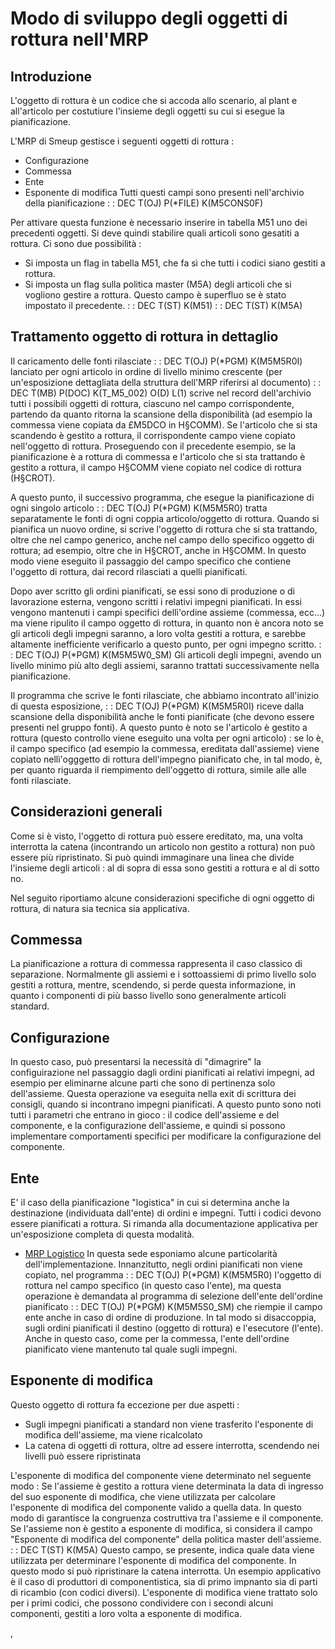 # Modo di sviluppo degli oggetti di rottura nell'MRP


##  Introduzione
L'oggetto di rottura è un codice che si accoda allo scenario, al plant e all'articolo per costutiure l'insieme degli oggetti su cui si esegue la pianificazione.

L'MRP di Smeup gestisce i seguenti oggetti di rottura : 
* Configurazione
* Commessa
* Ente
* Esponente di modifica
Tutti questi campi sono presenti nell'archivio della pianificazione
 :  : DEC T(OJ) P(*FILE) K(M5CONS0F)

Per attivare questa funzione è necessario inserire in tabella M51 uno dei precedenti oggetti.
Si deve quindi stabilire quali articoli sono gesatiti a rottura.
Ci sono due possibilità : 
* Si imposta un flag in tabella M51, che fa sì che tutti i codici siano gestiti a rottura.
* Si imposta un flag sulla politica master (M5A) degli articoli che si vogliono gestire a rottura. Questo campo è superfluo se è stato impostato il precedente.
 :  : DEC T(ST) K(M51)
 :  : DEC T(ST) K(M5A)

## Trattamento oggetto di rottura in dettaglio
Il caricamento delle fonti rilasciate
 :  : DEC T(OJ) P(*PGM) K(M5M5R0I)
lanciato per ogni articolo in ordine di livello minimo crescente
(per un'esposizione dettagliata della struttura dell'MRP riferirsi al documento)
 :  : DEC T(MB) P(DOC) K(T_M5_002) O(D) L(1)
scrive nel record dell'archivio tutti i possibili oggetti di rottura, ciascuno nel campo corrispondente, partendo da quanto ritorna la scansione della disponibilità (ad esempio la commessa viene copiata da £M5DCO in H§COMM).
Se l'articolo che si sta scandendo è gestito a rottura, il corrispondente campo viene copiato nell'oggetto di rottura. Proseguendo con il precedente esempio, se la pianificazione è a rottura di commessa e l'articolo che si sta trattando è gestito a rottura, il campo H§COMM viene copiato nel codice di rottura (H§CROT).

A questo punto, il successivo programma, che esegue la pianificazione di ogni singolo articolo
 :  : DEC T(OJ) P(*PGM) K(M5M5R0)
tratta separatamente le fonti di ogni coppia articolo/oggetto di rottura.
Quando si  pianifica un nuovo ordine, si scrive l'oggetto di rottura che si sta trattando, oltre che nel campo generico, anche nel campo dello specifico oggetto di rottura; ad esempio, oltre che  in H§CROT, anche in H§COMM. In questo modo viene eseguito il passaggio del campo specifico che contiene l'oggetto di rottura, dai record rilasciati a quelli pianificati.

Dopo aver scritto gli ordini pianificati, se essi sono di produzione o di lavorazione esterna, vengono scritti i relativi impegni pianificati. In essi vengono mantenuti i campi specifici dellì'ordine assieme (commessa, ecc...) ma viene ripulito il campo oggetto di rottura, in quanto non è ancora noto se gli articoli degli impegni saranno, a loro volta gestiti a rottura, e sarebbe altamente inefficiente verificarlo a questo punto, per ogni impegno scritto.
 :  : DEC T(OJ) P(*PGM) K(M5M5W0_SM)
Gli articoli degli impegni, avendo un  livello minimo più alto degli assiemi, saranno trattati successivamente nella pianificazione.

Il programma che scrive le fonti rilasciate, che abbiamo incontrato all'inizio di questa esposizione,
 :  : DEC T(OJ) P(*PGM) K(M5M5R0I)
riceve dalla scansione della disponibilità anche le fonti pianificate (che devono essere presenti nel gruppo fonti).
A questo punto è noto se l'articolo è gestito a rottura (questo controllo viene eseguito una volta per ogni articolo) :  se lo è, il campo specifico (ad esempio la commessa, ereditata dall'assieme) viene copiato nellì'ogggetto di rottura dell'impegno pianificato che, in tal modo, è, per quanto riguarda il riempimento dell'oggetto di rottura, simile alle alle fonti rilasciate.

## Considerazioni generali
Come si è visto, l'oggetto di rottura può essere ereditato, ma, una volta interrotta la catena (incontrando un articolo non gestito a rottura) non può essere più ripristinato. Si può quindi immaginare una linea che divide l'insieme degli articoli :  al di sopra di essa sono gestiti a rottura e al di sotto no.

Nel seguito riportiamo alcune considerazioni specifiche di ogni oggetto di rottura, di natura sia tecnica sia applicativa.

## Commessa
La pianificazione a rottura di commessa rappresenta il caso classico di separazione. Normalmente gli assiemi e i sottoassiemi di primo livello solo gestiti a rottura, mentre, scendendo, si perde questa informazione, in quanto i componenti di più basso livello sono generalmente articoli standard.

## Configurazione
In questo caso, può presentarsi la necessità di "dimagrire" la configuirazione nel passaggio dagli ordini pianificati ai relativi impegni, ad esempio per eliminarne alcune parti  che sono di pertinenza solo dell'assieme. Questa operazione va eseguita nella exit di scrittura dei consigli, quando si incontrano impegni pianificati. A questo punto sono noti tutti i parametri che entrano in gioco :  il codice dell'assieme e del componente, e  la configurazione dell'assieme, e quindi si possono implementare comportamenti specifici per modificare la configurazione del componente.

## Ente
E' il caso della pianificazione "logistica" in cui si determina anche la destinazione (individuata dall'ente) di ordini e impegni.
Tutti i codici devono essere pianificati a rottura.
Si rimanda alla documentazione applicativa per un'esposizione completa di questa modalità.
- [MRP Logistico](Sorgenti/DOC/TA/B£AMO/M5_013)
In questa sede esponiamo alcune particolarità dell'implementazione.
Innanzitutto, negli ordini pianificati non viene copiato, nel programma
 :  : DEC T(OJ) P(*PGM) K(M5M5R0)
l'oggetto di rottura nel campo specifico (in questo caso l'ente), ma questa operazione è demandata al programma di selezione dell'ente dell'ordine pianificato
 :  : DEC T(OJ) P(*PGM) K(M5M5S0_SM)
che riempie il campo ente anche in caso di ordine di produzione. In tal modo si disaccoppia, sugli ordini pianificati il destino (oggetto di rottura) e l'esecutore (l'ente).
Anche in questo caso, come per la commessa, l'ente dell'ordine pianificato viene mantenuto tal quale sugli impegni.

## Esponente di modifica
Questo oggetto di rottura fa eccezione per due aspetti : 
* Sugli impegni pianificati a standard non viene trasferito l'esponente di modifica dell'assieme, ma viene ricalcolato
* La catena di oggetti di rottura, oltre ad essere interrotta, scendendo nei livelli può essere ripristinata

L'esponente di modifica del componente viene determinato nel seguente modo : 
Se l'assieme è gestito a rottura viene determinata la data di ingresso del suo esponente di modifica, che viene utilizzata per calcolare l'esponente di modifica del componente valido a quella data.
In questo modo di garantisce la congruenza costruttiva tra l'assieme e il componente.
Se l'assieme non è gestito a esponente di modifica, si considera il campo "Esponente di modifica del componente" della politica master dell'assieme.
 :  : DEC T(ST) K(M5A)
Questo campo, se presente, indica quale data viene utilizzata per determinare l'esponente di modifica del componente. In  questo modo si può ripristinare la catena interrotta. Un esempio applicativo è il caso di produttori di componentistica, sia di primo impnanto sia di parti di ricambio (con codici diversi). L'esponente di modifica viene trattato solo per i primi codici, che possono condividere con i secondi alcuni componenti, gestiti a loro volta a esponente di modifica.













,
